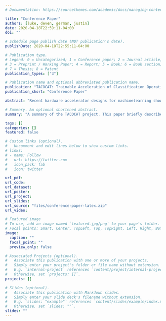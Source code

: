```yaml
---
# Documentation: https://sourcethemes.com/academic/docs/managing-content/

title: "Conference Paper"
authors: [luke, deven, german, justin]
date: 2020-04-18T22:59:11-04:00
doi: ""

# Schedule page publish date (NOT publication's date).
publishDate: 2020-04-18T22:55:11-04:00

# Publication type.
# Legend: 0 = Uncategorized; 1 = Conference paper; 2 = Journal article;
# 3 = Preprint / Working Paper; 4 = Report; 5 = Book; 6 = Book section;
# 7 = Thesis; 8 = Patent
publication_types: ["3"]

# Publication name and optional abbreviated publication name.
publication: "TACOCAT: Trainable Acceleration of Classification Operations via Commonly Available Technology"
publication_short: "Conference Paper"

abstract: "Recent hardware accelerator designs for machinelearning show great promise for allowing complex image  recognition tasks to be carried out on resource-constrained platforms. However, the memristor crossbar arrays that many designs rely on are not currently marketed by any commercial manufacturers and must instead be custom-fabricated. The work in this paper was motivated by a desire to build a small, hardware-based neural network that could provide an example for the construction of a physical proof-of-concept device to complement simulated test results for novel neuromorphic circuit designs in cases where custom VLSI design and fabrication are not practicable. Designs based on commercially-available components are proposed for an artificial neuron and synapses, and these designs are employed in the construction of a hardware-based multilayer perceptron that is successfully trained to classify 100-pixel images in handwritten character datasets containing three different image classes."

# Summary. An optional shortened abstract.
summary: "A summary of the TACOCAT project. This paper briefly describes the design and construction of a hardware-based neural network that was successfully trained to classify 100-pixel images from handwritten character datasets. 8 pages."

tags: []
categories: []
featured: false

# Custom links (optional).
#   Uncomment and edit lines below to show custom links.
# links:
# - name: Follow
#   url: https://twitter.com
#   icon_pack: fab
#   icon: twitter

url_pdf:
url_code:
url_dataset:
url_poster:
url_project:
url_slides:
url_source: "files/conference-paper-latex.zip"
url_video:

# Featured image
# To use, add an image named `featured.jpg/png` to your page's folder. 
# Focal points: Smart, Center, TopLeft, Top, TopRight, Left, Right, BottomLeft, Bottom, BottomRight.
image:
  caption: ""
  focal_point: ""
  preview_only: false

# Associated Projects (optional).
#   Associate this publication with one or more of your projects.
#   Simply enter your project's folder or file name without extension.
#   E.g. `internal-project` references `content/project/internal-project/index.md`.
#   Otherwise, set `projects: []`.
projects: []

# Slides (optional).
#   Associate this publication with Markdown slides.
#   Simply enter your slide deck's filename without extension.
#   E.g. `slides: "example"` references `content/slides/example/index.md`.
#   Otherwise, set `slides: ""`.
slides: ""
---
```

